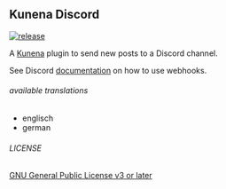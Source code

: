 Kunena Discord
--------------
[![release](https://img.shields.io/github/v/release/pfitzer/kunena-discord.svg)](https://github.com/pfitzer/kunena-discord/releases)

A [Kunena](https://www.kunena.org/) plugin to send new posts to a Discord channel.

See Discord [documentation](https://support.discordapp.com/hc/en-us/articles/228383668-Intro-to-Webhooks) on how to use webhooks.

###### available translations
* englisch
* german

###### LICENSE

[GNU General Public License v3 or later](https://www.gnu.org/copyleft/gpl.html)